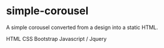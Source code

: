 # simple-corousel
A simple corousel converted from a design into a static HTML.

HTML CSS Bootstrap Javascript / Jquery
